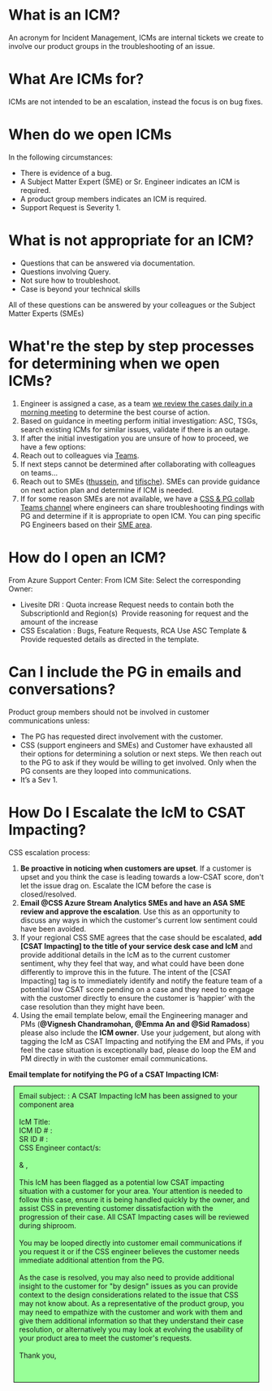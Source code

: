 # What is an ICM?
An acronym for Incident Management, ICMs are internal tickets we create to involve our product groups in the troubleshooting of an issue.

# What Are ICMs for?
ICMs are not intended to be an escalation, instead the focus is on bug fixes. 

# When do we open ICMs 
In the following circumstances:
- There is evidence of a bug.
- A Subject Matter Expert (SME) or Sr. Engineer indicates an ICM is required.
- A product group members indicates an ICM is required.
- Support Request is Severity 1.

# What is not appropriate for an ICM?
- Questions that can be answered via documentation.
- Questions involving Query.
- Not sure how to troubleshoot.
- Case is beyond your technical skills

All of these questions can be answered by your colleagues or the Subject Matter Experts (SMEs)

# What're the step by step processes for determining when we open ICMs?
1. Engineer is assigned a case, as a team [we review the cases daily in a morning meeting](https://nam06.safelinks.protection.outlook.com/?url=https%3A%2F%2Fteams.microsoft.com%2Fl%2Fmeetup-join%2F19%253aed61c2064c6941d2988493b7cdce55d7%2540thread.skype%2F1543822558624%3Fcontext%3D%257b%2522Tid%2522%253a%252272f988bf-86f1-41af-91ab-2d7cd011db47%2522%252c%2522Oid%2522%253a%252215695086-ef6b-4241-9a66-0858a24ce131%2522%257d&data=02%7C01%7CAbiodun.Olatunji%40microsoft.com%7Cea158d123cf541185e1208d6eaaeb596%7C72f988bf86f141af91ab2d7cd011db47%7C1%7C0%7C636954433662855382&sdata=8elvPuIL5K24qgSmxcLUMA9rdePAhD6vMJStfgZ2pK4%3D&reserved=0) to determine the best course of action.
1. Based on guidance in meeting perform initial investigation: ASC, TSGs, search existing ICMs for similar issues, validate if there is an outage.
1. If after the initial investigation you are unsure of how to proceed, we have a few options:
1. Reach out to colleagues via [Teams](https://teams.microsoft.com/l/channel/19%3aed61c2064c6941d2988493b7cdce55d7%40thread.skype/z%2520-%2520Stream%2520Analytics?groupId=d6c5d9c8-f14e-4cb6-a79a-1874c3b84cb6&tenantId=72f988bf-86f1-41af-91ab-2d7cd011db47).
1. If next steps cannot be determined after collaborating with colleagues on teams...
1. Reach out to SMEs ([thussein](mailto:thussein@microsoft.com), and [tifische](mailto:tifische@microsoft.com)). SMEs can provide guidance on next action plan and determine if ICM is needed.
1. If for some reason SMEs are not available, we have a [CSS & PG collab Teams channel](https://teams.microsoft.com/l/channel/19%3aaa42f7f4a4bd4daf88581ddc76faf624%40thread.skype/General?groupId=f4ae42e4-0a6c-44b7-8865-20266713a849&tenantId=72f988bf-86f1-41af-91ab-2d7cd011db47) where engineers can share troubleshooting findings with PG and determine if it is appropriate to open ICM. You can ping specific PG Engineers based on their [SME area](https://msdata.visualstudio.com/Azure%20Stream%20Analytics/_wiki/wikis/Azure%20Stream%20Analytics.wiki/1049/Azure-Stream-Analytics-SMEs).

# How do I open an ICM?
From Azure Support Center:
From ICM Site:
Select the corresponding Owner:
- Livesite DRI : Quota increase
Request needs to contain both the SubscriptionId and Region(s) 
Provide reasoning for request and the amount of the increase
- CSS Escalation : Bugs, Feature Requests, RCA 
Use ASC Template & Provide requested details as directed in the template.

# Can I include the PG in emails and conversations?
Product group members should not be involved in customer communications unless:
- The PG has requested direct involvement with the customer.
- CSS (support engineers and SMEs) and Customer have exhausted all their options for determining a solution or next steps. We then reach out to the PG to ask if they would be willing to get involved. Only when the PG consents are they looped into communications.
- It’s a Sev 1.

# How Do I Escalate the IcM to CSAT Impacting?
CSS escalation process:

1.	**Be proactive in noticing when customers are upset**. If a customer is upset and you think the case is leading towards a low-CSAT score, don't let the issue drag on. Escalate the ICM before the case is closed/resolved.
2.	**Email @CSS Azure Stream Analytics SMEs and have an ASA SME review and approve the escalation**. Use this as an opportunity to discuss any ways in which the customer's current low sentiment could have been avoided.
3.	If your regional CSS SME agrees that the case should be escalated, **add [CSAT Impacting] to the title of your service desk case and IcM** and provide additional details in the IcM as to the current customer sentiment, why they feel that way, and what could have been done differently to improve this in the future.
The intent of the [CSAT Impacting] tag is to immediately identify and notify the feature team of a potential low CSAT score pending on a case and they need to engage with the customer directly to ensure the customer is ‘happier’ with the case resolution than they might have been.
4.	Using the email template below, email the Engineering manager and PMs (**@Vignesh Chandramohan, @Emma An and @Sid Ramadoss**) please also include the **ICM owner**. Use your judgement, but along with tagging the IcM as CSAT Impacting and notifying the EM and PMs, if you feel the case situation is exceptionally bad, please do loop the EM and PM directly in with the customer email communications.

**Email template for notifying the PG of a CSAT Impacting ICM:**
 
<div style="border:thin solid black;margin:10px;padding:10px;background-color:#98ff98;">
Email subject: <IcM ID#> : A CSAT Impacting IcM has been assigned to your component area
<br/><br/>
IcM Title:<br/>
ICM ID # : <url link><br/>
SR ID # : <url link><br/>
CSS Engineer contact/s: <list of CSS contacts working on the case>
 <br/><br/>
<ASA EM> & <ASA PM>,
 <br/><br/>
This IcM has been flagged as a potential low CSAT impacting situation with a customer for your area. Your attention is needed to follow this case, ensure it is being handled quickly by the owner, and assist CSS in preventing customer dissatisfaction with the progression of their case. All CSAT Impacting cases will be reviewed during shiproom.
 <br/><br/>
You may be looped directly into customer email communications if you request it or if the CSS engineer believes the customer needs immediate additional attention from the PG.
 <br/><br/>
As the case is resolved, you may also need to provide additional insight to the customer for "by design" issues as you can provide context to the design considerations related to the issue that CSS may not know about. As a representative of the product group, you may need to empathize with the customer and work with them and give them additional information so that they understand their case resolution, or alternatively you may look at evolving the usability of your product area to meet the customer's requests.
 <br/><br/>
Thank you,<br/>
<CSS Engr>
<br/><br/>
</div>